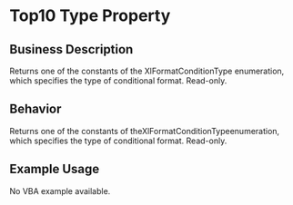 # Top10 Type Property

## Business Description
Returns one of the constants of the XlFormatConditionType enumeration, which specifies the type of conditional format. Read-only.

## Behavior
Returns one of the constants of theXlFormatConditionTypeenumeration, which specifies the type of conditional format. Read-only.

## Example Usage
No VBA example available.